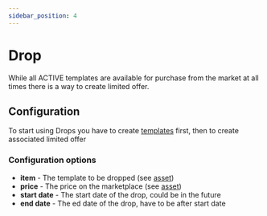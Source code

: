 ```yaml
---
sidebar_position: 4
---
```


# Drop

While all ACTIVE templates are available for purchase from the market at all times there is a way to create limited
offer.

## Configuration

To start using Drops you have to create [templates](/admin/hierarchy/ERC721/template/) first, then to create
associated limited offer

### Configuration options

- **item** - The template to be dropped (see [asset](/admin/miscellaneous/asset/))
- **price** - The price on the marketplace (see [asset](/admin/miscellaneous/asset/))
- **start date** - The start date of the drop, could be in the future
- **end date** - The ed date of the drop, have to be after start date

